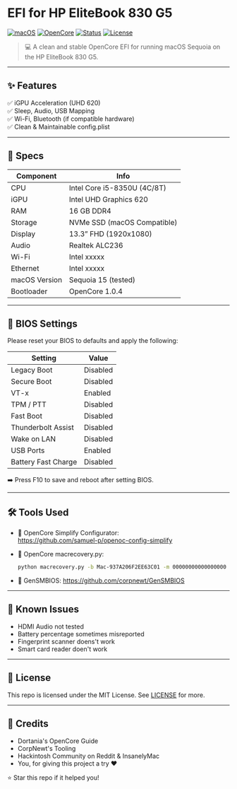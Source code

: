 # EFI for HP EliteBook 830 G5

[![macOS](https://img.shields.io/badge/macOS-15-blue?style=flat-square&logo=apple)](#)
[![OpenCore](https://img.shields.io/badge/OpenCore-1.0.4-purple?style=flat-square&logo=hackaday)](https://dortania.github.io/OpenCore-Install-Guide/)
[![Status](https://img.shields.io/badge/Status-Working-brightgreen?style=flat-square)](#)
[![License](https://img.shields.io/github/license/DanielvG-IT/HP-EB830-G5-macOS?style=flat-square)](./LICENSE)

> 💻 A clean and stable OpenCore EFI for running macOS Sequoia on the HP EliteBook 830 G5.

---

## ✨ Features

✅ iGPU Acceleration (UHD 620)\
✅ Sleep, Audio, USB Mapping\
✅ Wi-Fi, Bluetooth (if compatible hardware)\
✅ Clean & Maintainable config.plist

---

## 🔧 Specs

| Component          | Info                                  |
|--------------------|----------------------------------------|
| CPU                | Intel Core i5-8350U (4C/8T)            |
| iGPU               | Intel UHD Graphics 620                |
| RAM                | 16 GB DDR4                            |
| Storage            | NVMe SSD (macOS Compatible)          |
| Display            | 13.3” FHD (1920x1080)                 |
| Audio              | Realtek ALC236                        |
| Wi-Fi              | Intel xxxxx |
| Ethernet           | Intel xxxxx |
| macOS Version      | Sequoia 15 (tested)                 |
| Bootloader         | OpenCore 1.0.4                        |

---

## 🧠 BIOS Settings

Please reset your BIOS to defaults and apply the following:

| Setting                 | Value         |
|-------------------------|---------------|
| Legacy Boot             | Disabled      |
| Secure Boot             | Disabled      |
| VT-x          | Enabled       |
| TPM / PTT               | Disabled      |
| Fast Boot               | Disabled      |
| Thunderbolt Assist      | Disabled      |
| Wake on LAN             | Disabled      |
| USB Ports               | Enabled       |
| Battery Fast Charge     | Disabled      |

➡️ Press F10 to save and reboot after setting BIOS.

---

## 🛠 Tools Used

- 🧰 OpenCore Simplify Configurator:  
  https://github.com/samuel-p/openoc-config-simplify

- 🍎 OpenCore macrecovery.py:  
  ```bash
  python macrecovery.py -b Mac-937A206F2EE63C01 -m 00000000000000000 download
  ```

- 🧰 GenSMBIOS:
  https://github.com/corpnewt/GenSMBIOS

---

## 🚧 Known Issues
- HDMI Audio not tested
- Battery percentage sometimes misreported
- Fingerprint scanner doens't work
- Smart card reader doen't work

---

## 📜 License
This repo is licensed under the MIT License. See [LICENSE](LICENSE) for more.

---

## 🤝 Credits
- Dortania's OpenCore Guide
- CorpNewt's Tooling
- Hackintosh Community on Reddit & InsanelyMac
- You, for giving this project a try ❤️

⭐️ Star this repo if it helped you!

